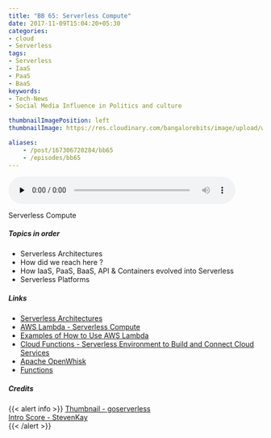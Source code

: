 ```yaml
---
title: "BB 65: Serverless Compute"
date: 2017-11-09T15:04:20+05:30
categories:
- cloud
- Serverless
tags:
- Serverless
- IaaS
- PaaS
- BaaS
keywords:
- Tech-News
- Social Media Influence in Politics and culture

thumbnailImagePosition: left
thumbnailImage: https://res.cloudinary.com/bangalorebits/image/upload/w_600,h_600,c_fill,r_50,bo_4px_solid_black/v1517410319/bb-episode-assets/bb65-thumbnail.jpg

aliases:
    - /post/167306720284/bb65
    - /episodes/bb65
---
```

<audio controls="controls" controls style="width: 450px;" preload="none" id="audio_player"><source  src='https://audio.simplecast.com/33a4a1f1.mp3' type="audio/mp3">  </audio><BR>
<!--<iframe frameborder='0' height='200px' scrolling='no' seamless src='https://embed.simplecast.com/33a4a1f1?color=f5f5f5' width='100%'></iframe> -->
Serverless Compute
 <!--more-->
##### Topics in order
*   Serverless Architectures
*   How did we reach here ?
*   How IaaS, PaaS, BaaS, API & Containers evolved into Serverless
*   Serverless Platforms

##### Links
*   [Serverless Architectures](https://martinfowler.com/articles/serverless.html)
*   [AWS Lambda - Serverless Compute](https://aws.amazon.com/lambda/)
*   [Examples of How to Use AWS Lambda](http://docs.aws.amazon.com/lambda/latest/dg/use-cases.html)
*   [Cloud Functions - Serverless Environment to Build and Connect Cloud Services](https://cloud.google.com/functions/)
*   [Apache OpenWhisk](https://openwhisk.incubator.apache.org/)
*   [Functions](https://azure.microsoft.com/en-in/services/functions/)

##### Credits

{{< alert info  >}}
  [Thumbnail - goserverless](https://twitter.com/goserverless) <BR>
  [Intro Score - StevenKay](https://plus.google.com/+StevenKay_Detachment)<BR>
{{< /alert >}}
